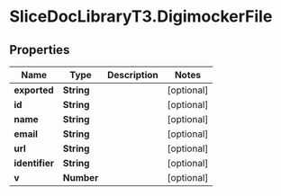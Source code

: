# SliceDocLibraryT3.DigimockerFile

## Properties

Name | Type | Description | Notes
------------ | ------------- | ------------- | -------------
**exported** | **String** |  | [optional] 
**id** | **String** |  | [optional] 
**name** | **String** |  | [optional] 
**email** | **String** |  | [optional] 
**url** | **String** |  | [optional] 
**identifier** | **String** |  | [optional] 
**v** | **Number** |  | [optional] 


